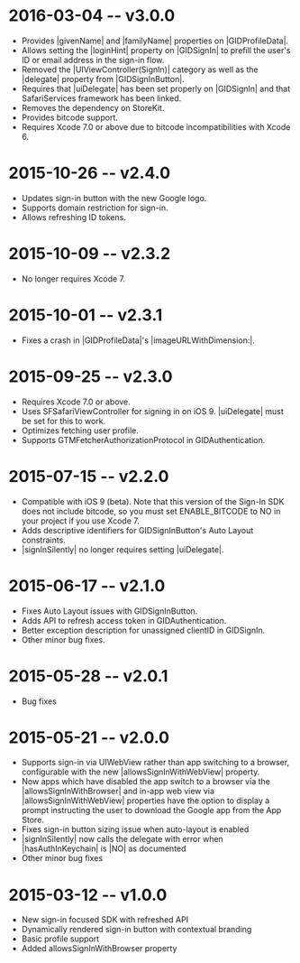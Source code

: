# 2016-03-04 -- v3.0.0
- Provides |givenName| and |familyName| properties on |GIDProfileData|.
- Allows setting the |loginHint| property on |GIDSignIn| to prefill the user's
  ID or email address in the sign-in flow.
- Removed the |UIViewController(SignIn)| category as well as the |delegate|
  property from |GIDSignInButton|.
- Requires that |uiDelegate| has been set properly on |GIDSignIn| and that
  SafariServices framework has been linked.
- Removes the dependency on StoreKit.
- Provides bitcode support.
- Requires Xcode 7.0 or above due to bitcode incompatibilities with Xcode 6.

# 2015-10-26 -- v2.4.0
- Updates sign-in button with the new Google logo.
- Supports domain restriction for sign-in.
- Allows refreshing ID tokens.

# 2015-10-09 -- v2.3.2
- No longer requires Xcode 7.

# 2015-10-01 -- v2.3.1
- Fixes a crash in |GIDProfileData|'s |imageURLWithDimension:|.

# 2015-09-25 -- v2.3.0
- Requires Xcode 7.0 or above.
- Uses SFSafariViewController for signing in on iOS 9.  |uiDelegate| must be
  set for this to work.
- Optimizes fetching user profile.
- Supports GTMFetcherAuthorizationProtocol in GIDAuthentication.

# 2015-07-15 -- v2.2.0
- Compatible with iOS 9 (beta).  Note that this version of the Sign-In SDK does
  not include bitcode, so you must set ENABLE_BITCODE to NO in your project if
  you use Xcode 7.
- Adds descriptive identifiers for GIDSignInButton's Auto Layout constraints.
- |signInSilently| no longer requires setting |uiDelegate|.

# 2015-06-17 -- v2.1.0
- Fixes Auto Layout issues with GIDSignInButton.
- Adds API to refresh access token in GIDAuthentication.
- Better exception description for unassigned clientID in GIDSignIn.
- Other minor bug fixes.

# 2015-05-28 -- v2.0.1
- Bug fixes

# 2015-05-21 -- v2.0.0
- Supports sign-in via UIWebView rather than app switching to a browser,
  configurable with the new |allowsSignInWithWebView| property.
- Now apps which have disabled the app switch to a browser via the
  |allowsSignInWithBrowser| and in-app web view via |allowsSignInWithWebView|
  properties have the option to display a prompt instructing the user to
  download the Google app from the App Store.
- Fixes sign-in button sizing issue when auto-layout is enabled
- |signInSilently| now calls the delegate with error when |hasAuthInKeychain|
  is |NO| as documented
- Other minor bug fixes

# 2015-03-12 -- v1.0.0
- New sign-in focused SDK with refreshed API
- Dynamically rendered sign-in button with contextual branding
- Basic profile support
- Added allowsSignInWithBrowser property
